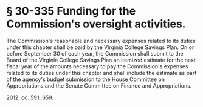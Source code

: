 # § 30-335 Funding for the Commission's oversight activities.

<p>The Commission's reasonable and necessary expenses related to its duties under this chapter shall be paid by the Virginia College Savings Plan. On or before September 30 of each year, the Commission shall submit to the Board of the Virginia College Savings Plan an itemized estimate for the next fiscal year of the amounts necessary to pay the Commission's expenses related to its duties under this chapter and shall include the estimate as part of the agency's budget submission to the House Committee on Appropriations and the Senate Committee on Finance and Appropriations.</p><p>2012, cc. <a href='http://lis.virginia.gov/cgi-bin/legp604.exe?121+ful+CHAP0591'>591</a>, <a href='http://lis.virginia.gov/cgi-bin/legp604.exe?121+ful+CHAP0659'>659</a>.</p>